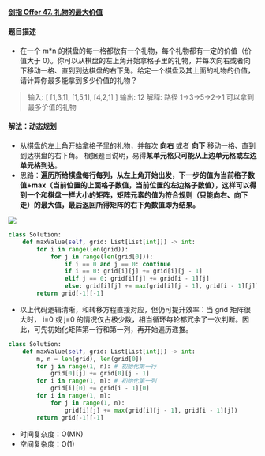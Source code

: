 #### [剑指 Offer 47. 礼物的最大价值](https://leetcode-cn.com/problems/li-wu-de-zui-da-jie-zhi-lcof/)

#### 题目描述

- 在一个 m*n 的棋盘的每一格都放有一个礼物，每个礼物都有一定的价值（价值大于 0）。你可以从棋盘的左上角开始拿格子里的礼物，并每次向右或者向下移动一格、直到到达棋盘的右下角。给定一个棋盘及其上面的礼物的价值，请计算你最多能拿到多少价值的礼物？

> 输入: 
> [
>   [1,3,1],
>   [1,5,1],
>   [4,2,1]
> ]
> 输出: 12
> 解释: 路径 1→3→5→2→1 可以拿到最多价值的礼物

#### 解法：动态规划

- 从棋盘的左上角开始拿格子里的礼物，并每次 **向右** 或者 **向下** 移动一格、直到到达棋盘的右下角。
  根据题目说明，易得**某单元格只可能从上边单元格或左边单元格到达**。
- 思路：**遍历所给棋盘每行每列，从左上角开始出发，下一步的值为当前格子数值+max（当前位置的上面格子数值，当前位置的左边格子数值），这样可以得到一个和棋盘一样大小的矩阵，矩阵元素的值为符合规则（只能向右、向下走）的最大值，最后返回所得矩阵的右下角数值即为结果。**

![](https://blog-1258986886.cos.ap-beijing.myqcloud.com/yearing1017/j6.png)

```python
class Solution:
    def maxValue(self, grid: List[List[int]]) -> int:
        for i in range(len(grid)):
            for j in range(len(grid[0])):
                if i == 0 and j == 0: continue
                if i == 0: grid[i][j] += grid[i][j - 1]
                elif j == 0: grid[i][j] += grid[i - 1][j]
                else: grid[i][j] += max(grid[i][j - 1], grid[i - 1][j])
        return grid[-1][-1]
```

- 以上代码逻辑清晰，和转移方程直接对应，但仍可提升效率：当 grid 矩阵很大时， i=0 或 j=0 的情况仅占极少数，相当循环每轮都冗余了一次判断。因此，可先初始化矩阵第一行和第一列，再开始遍历递推。


```python
class Solution:
    def maxValue(self, grid: List[List[int]]) -> int:
        m, n = len(grid), len(grid[0])
        for j in range(1, n): # 初始化第一行
            grid[0][j] += grid[0][j - 1]
        for i in range(1, m): # 初始化第一列
            grid[i][0] += grid[i - 1][0]
        for i in range(1, m):
            for j in range(1, n):
                grid[i][j] += max(grid[i][j - 1], grid[i - 1][j])
        return grid[-1][-1]
```

- 时间复杂度：O(MN)
- 空间复杂度：O(1)